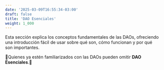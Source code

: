 ```yaml
---
date: '2025-03-09T16:55:34-03:00'
draft: false
title: 'DAO Esenciales'
weight: 1_000
---
```


Esta sección explica los conceptos fundamentales de las DAOs, ofreciendo una introducción fácil de usar sobre qué son, cómo funcionan y por qué son importantes.

🔹Quienes ya estén familiarizados con las DAOs pueden omitir **DAO Esenciales**.🔹
